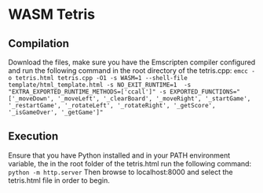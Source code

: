 # WASM Tetris

## Compilation
Download the files, make sure you have the Emscripten compiler configured and run the following command in the root directory of the tetris.cpp:
``` emcc -o tetris.html tetris.cpp -O1 -s WASM=1 --shell-file template/html_template.html -s NO_EXIT_RUNTIME=1  -s "EXTRA_EXPORTED_RUNTIME_METHODS=['ccall']" -s EXPORTED_FUNCTIONS="['_moveDown', '_moveLeft', '_clearBoard', '_moveRight', '_startGame', '_restartGame', '_rotateLeft', '_rotateRight', '_getScore', '_isGameOver', '_getGame']" ```

## Execution
Ensure that you have Python installed and in your PATH environment variable, the in the root folder of the tetris.html run the following command:
``` python -m http.server```
Then browse to localhost:8000 and select the tetris.html file in order to begin.
